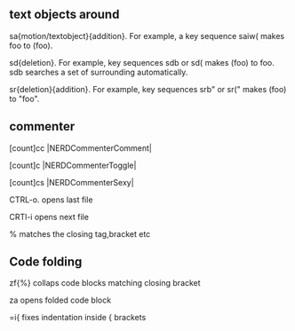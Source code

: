 
## text objects around

sa{motion/textobject}{addition}. For example, a key sequence saiw( makes foo to (foo).

sd{deletion}. For example, key sequences sdb or sd( makes (foo) to foo. sdb searches a set of surrounding automatically.

sr{deletion}{addition}. For example, key sequences srb" or sr(" makes (foo) to "foo".

## commenter

[count]<leader>cc |NERDCommenterComment|

[count]<leader>c<space> |NERDCommenterToggle|

[count]<leader>cs |NERDCommenterSexy|
 
CTRL-o. opens last file

CRTl-i opens next file 

% matches the closing tag,bracket etc

## Code folding

zf{%} collaps code blocks matching closing bracket

za opens folded code block

=i{ fixes indentation inside { brackets
